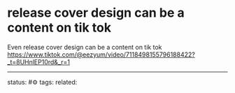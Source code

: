 # release cover design can be a content on tik tok
Even release cover design can be a content on tik tok
https://www.tiktok.com/@eezyum/video/7118498155796188422?_t=8UHnlEP10rd&_r=1

---
status: #⚙️ 
tags: 
related: 
